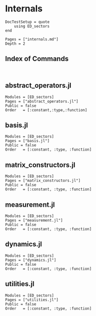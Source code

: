 # Internals

```@meta
DocTestSetup = quote
	using ED_sectors
end
```

```@contents
Pages = ["internals.md"]
Depth = 2
```

## Index of Commands
```@index


```

## abstract_operators.jl

```@autodocs
Modules = [ED_sectors]
Pages = ["abstract_operators.jl"]
Public = false
Order   = [:constant,:type,:function]
```

## basis.jl

```@autodocs
Modules = [ED_sectors]
Pages = ["basis.jl"]
Public = false
Order   = [:constant, :type, :function]
```

## matrix_constructors.jl

```@autodocs
Modules = [ED_sectors]
Pages = ["matrix_constructors.jl"]
Public = false
Order   = [:constant, :type, :function]
```

## measurement.jl

```@autodocs
Modules = [ED_sectors]
Pages = ["measurement.jl"]
Public = false
Order   = [:constant, :type, :function]
```

## dynamics.jl

```@autodocs
Modules = [ED_sectors]
Pages = ["dynamics.jl"]
Public = false
Order   = [:constant, :type, :function]
```

## utilities.jl

```@autodocs
Modules = [ED_sectors]
Pages = ["utilities.jl"]
Public = false
Order   = [:constant, :type, :function]
```

